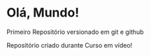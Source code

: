 # Olá, Mundo!
 Primeiro Repositório versionado em git e github

 Repositório criado durante Curso em vídeo!
